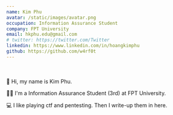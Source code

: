 ```yaml
---
name: Kim Phu
avatar: /static/images/avatar.png
occupation: Information Assurance Student
company: FPT University
email: hkphu.edu@gmail.com
# twitter: https://twitter.com/Twitter
linkedin: https://www.linkedin.com/in/hoangkimphu
github: https://github.com/w4rf0t
---
```


ㅤ

👋 Hi, my name is Kim Phu.

👨‍💻 I'm a Information Assurance Student (3rd) at FPT University.

💻 I like playing ctf and pentesting. Then I write-up them in here.